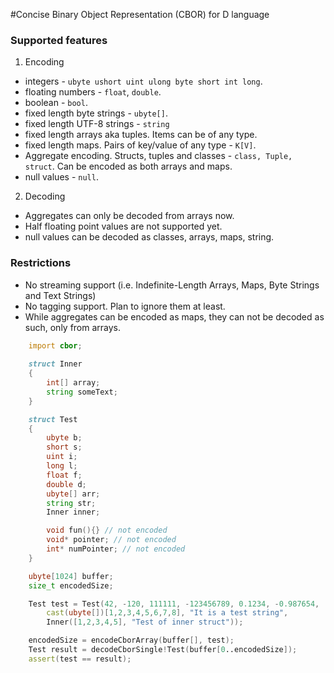 #Concise Binary Object Representation (CBOR) for D language

### Supported features
1. Encoding
  + integers - `ubyte ushort uint ulong byte short int long`.
  + floating numbers - `float`, `double`.
  + boolean - `bool`.
  + fixed length byte strings - `ubyte[]`.
  + fixed length UTF-8 strings - `string`
  + fixed length arrays aka tuples. Items can be of any type.
  + fixed length maps. Pairs of key/value of any type - `K[V]`.
  + Aggregate encoding. Structs, tuples and classes - `class, Tuple, struct`. Can be encoded as both arrays and maps.
  + null values - `null`.
2. Decoding
  + Aggregates can only be decoded from arrays now.
  + Half floating point values are not supported yet.
  + null values can be decoded as classes, arrays, maps, string.

### Restrictions
+ No streaming support (i.e. Indefinite-Length Arrays, Maps, Byte Strings and Text Strings)
+ No tagging support. Plan to ignore them at least.
+ While aggregates can be encoded as maps, they can not be decoded as such, only from arrays.


```D
	import cbor;
	
	struct Inner
	{
		int[] array;
		string someText;
	}

	struct Test
	{
		ubyte b;
		short s;
		uint i;
		long l;
		float f;
		double d;
		ubyte[] arr;
		string str;
		Inner inner;

		void fun(){} // not encoded
		void* pointer; // not encoded
		int* numPointer; // not encoded
	}

	ubyte[1024] buffer;
	size_t encodedSize;

	Test test = Test(42, -120, 111111, -123456789, 0.1234, -0.987654,
		cast(ubyte[])[1,2,3,4,5,6,7,8], "It is a test string",
		Inner([1,2,3,4,5], "Test of inner struct"));

	encodedSize = encodeCborArray(buffer[], test);
	Test result = decodeCborSingle!Test(buffer[0..encodedSize]);
	assert(test == result);
```
